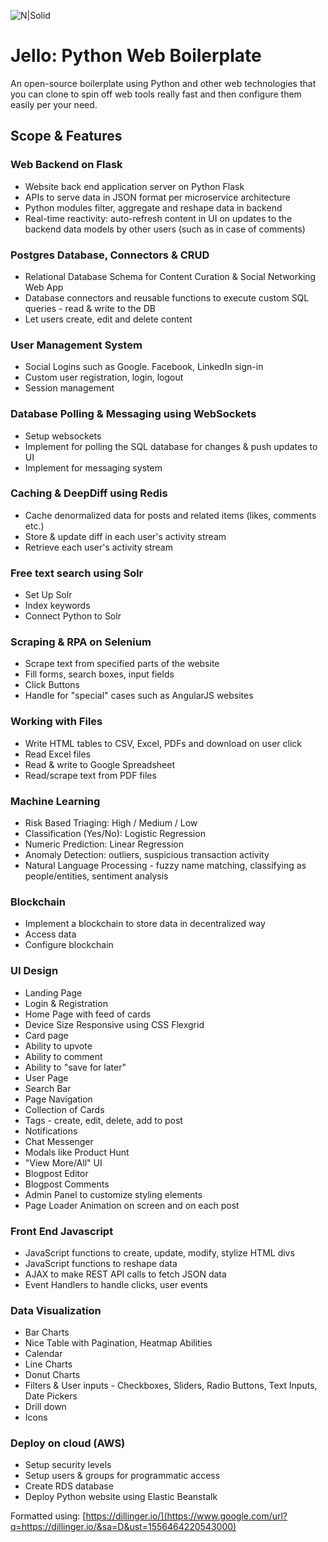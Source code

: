 ![N|Solid](https://media.giphy.com/media/WOrc2uHShz9eXkuBoo/giphy.gif)
# Jello: Python Web Boilerplate

An open-source boilerplate using Python and other web technologies that you can clone to spin off web tools really fast and then configure them easily per your need.

## Scope & Features

### Web Backend on Flask

* Website back end application server on Python Flask
* APIs to serve data in JSON format per microservice architecture
* Python modules filter, aggregate and reshape data in backend
* Real-time reactivity: auto-refresh content in UI on updates to the backend data models by other users (such as in case of comments)

### Postgres Database, Connectors & CRUD

* Relational Database Schema for Content Curation & Social Networking Web App
* Database connectors and reusable functions to execute custom SQL queries - read & write to the DB
* Let users create, edit and delete content

### User Management System

* Social Logins such as Google. Facebook, LinkedIn sign-in
* Custom user registration, login, logout
* Session management

### Database Polling & Messaging using WebSockets

* Setup websockets
* Implement for polling the SQL database for changes & push updates to UI
* Implement for messaging system

### Caching & DeepDiff using Redis

* Cache denormalized data for posts and related items (likes, comments etc.)
* Store & update diff in each user's activity stream
* Retrieve each user's activity stream

### Free text search using Solr

* Set Up Solr
* Index keywords
* Connect Python to Solr

### Scraping & RPA on Selenium

* Scrape text from specified parts of the website
* Fill forms, search boxes, input fields
* Click Buttons
* Handle for "special" cases such as AngularJS websites

### Working with Files

* Write HTML tables to CSV, Excel, PDFs and download on user click
* Read Excel files
* Read & write to Google Spreadsheet
* Read/scrape text from PDF files

### Machine Learning

* Risk Based Triaging: High / Medium / Low
* Classification (Yes/No): Logistic Regression
* Numeric Prediction: Linear Regression
* Anomaly Detection: outliers, suspicious transaction activity
* Natural Language Processing - fuzzy name matching, classifying as people/entities, sentiment analysis

### Blockchain

* Implement a blockchain to store data in decentralized way 
* Access data
* Configure blockchain

### UI Design

* Landing Page
* Login & Registration
* Home Page with feed of cards
* Device Size Responsive using CSS Flexgrid
* Card page
* Ability to upvote
* Ability to comment
* Ability to "save for later"
* User Page
* Search Bar
* Page Navigation
* Collection of Cards
* Tags - create, edit, delete, add to post
* Notifications
* Chat Messenger
* Modals like Product Hunt
* "View More/All" UI
* Blogpost Editor
* Blogpost Comments
* Admin Panel to customize styling elements
* Page Loader Animation on screen and on each post

### Front End Javascript

* JavaScript functions to create, update, modify, stylize HTML divs
* JavaScript functions to reshape data
* AJAX to make REST API calls to fetch JSON data
* Event Handlers to handle clicks, user events

### Data Visualization

* Bar Charts
* Nice Table with Pagination, Heatmap Abilities
* Calendar
* Line Charts
* Donut Charts
* Filters & User inputs - Checkboxes, Sliders, Radio Buttons, Text Inputs, Date Pickers
* Drill down
* Icons

### Deploy on cloud (AWS)

* Setup security levels
* Setup users & groups for programmatic access
* Create RDS database
* Deploy Python website using Elastic Beanstalk

Formatted using: [https://dillinger.io/](https://www.google.com/url?q=https://dillinger.io/&sa=D&ust=1556464220543000)
